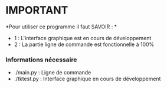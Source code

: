 # IMPORTANT

*Pour utiliser ce programme il faut SAVOIR : *
- 1 : L'interface graphique est en cours de développement
- 2 : La partie ligne de commande est fonctionnelle à 100%

### Informations nécessaire 

- ./main.py : Ligne de commande
- ./tktest.py : Interface graphique en cours de développement
